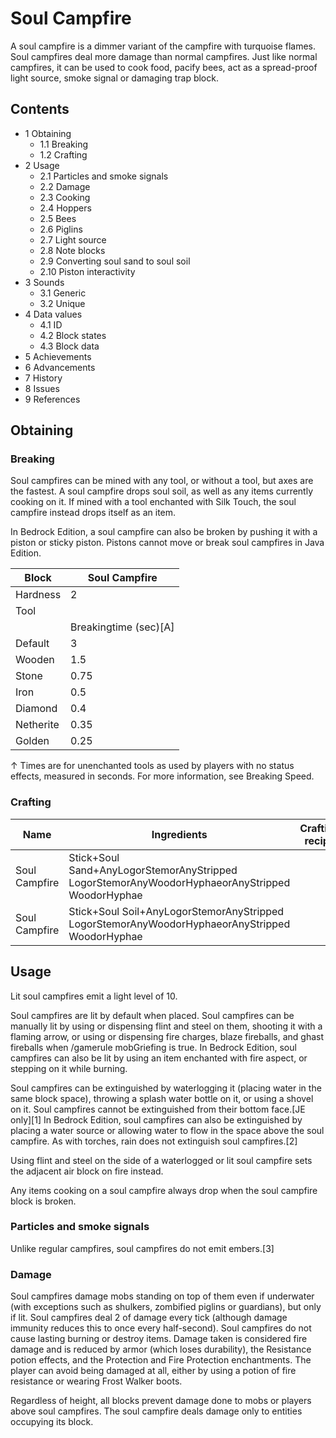 # Soul Campfire
A soul campfire is a dimmer variant of the campfire with turquoise flames. Soul campfires deal more damage than normal campfires. Just like normal campfires, it can be used to cook food, pacify bees, act as a spread-proof light source, smoke signal or damaging trap block.

## Contents
- 1 Obtaining
	- 1.1 Breaking
	- 1.2 Crafting
- 2 Usage
	- 2.1 Particles and smoke signals
	- 2.2 Damage
	- 2.3 Cooking
	- 2.4 Hoppers
	- 2.5 Bees
	- 2.6 Piglins
	- 2.7 Light source
	- 2.8 Note blocks
	- 2.9 Converting soul sand to soul soil
	- 2.10 Piston interactivity
- 3 Sounds
	- 3.1 Generic
	- 3.2 Unique
- 4 Data values
	- 4.1 ID
	- 4.2 Block states
	- 4.3 Block data
- 5 Achievements
- 6 Advancements
- 7 History
- 8 Issues
- 9 References

## Obtaining
### Breaking
Soul campfires can be mined with any tool, or without a tool, but axes are the fastest. A soul campfire drops soul soil, as well as any items currently cooking on it. If mined with a tool enchanted with Silk Touch, the soul campfire instead drops itself as an item.

In Bedrock Edition, a soul campfire can also be broken by pushing it with a piston or sticky piston. Pistons cannot move or break soul campfires in Java Edition.

| Block     | Soul Campfire         |
|-----------|-----------------------|
| Hardness  | 2                     |
| Tool      |                       |
|           | Breakingtime (sec)[A] |
| Default   | 3                     |
| Wooden    | 1.5                   |
| Stone     | 0.75                  |
| Iron      | 0.5                   |
| Diamond   | 0.4                   |
| Netherite | 0.35                  |
| Golden    | 0.25                  |


↑ Times are for unenchanted tools as used by players with no status effects, measured in seconds. For more information, see Breaking Speed.


### Crafting
| Name          | Ingredients                                                                                    | Crafting recipe |
|---------------|------------------------------------------------------------------------------------------------|-----------------|
| Soul Campfire | Stick+Soul Sand+AnyLogorStemorAnyStripped LogorStemorAnyWoodorHyphaeorAnyStripped WoodorHyphae |                 |
| Soul Campfire | Stick+Soul Soil+AnyLogorStemorAnyStripped LogorStemorAnyWoodorHyphaeorAnyStripped WoodorHyphae |                 |

## Usage
Lit soul campfires emit a light level of 10.

Soul campfires are lit by default when placed. Soul campfires can be manually lit by using or dispensing flint and steel on them, shooting it with a flaming arrow, or using or dispensing fire charges, blaze fireballs, and ghast fireballs when /gamerule mobGriefing is true. In Bedrock Edition, soul campfires can also be lit by using an item enchanted with fire aspect, or stepping on it while burning. 

Soul campfires can be extinguished by waterlogging it (placing water in the same block space), throwing a splash water bottle on it, or using a shovel on it. Soul campfires cannot be extinguished from their bottom face.‌[JE  only][1] In Bedrock Edition, soul campfires can also be extinguished by placing a water source or allowing water to flow in the space above the soul campfire. As with torches, rain does not extinguish soul campfires.[2]

Using flint and steel on the side of a waterlogged or lit soul campfire sets the adjacent air block on fire instead.

Any items cooking on a soul campfire always drop when the soul campfire block is broken.

### Particles and smoke signals
Unlike regular campfires, soul campfires do not emit embers.[3]

### Damage
Soul campfires damage mobs standing on top of them even if underwater (with exceptions such as shulkers, zombified piglins or guardians), but only if lit. Soul campfires deal 2 of damage every tick (although damage immunity reduces this to once every half-second). Soul campfires do not cause lasting burning or destroy items. Damage taken is considered fire damage and is reduced by armor (which loses durability), the Resistance potion effects, and the Protection and Fire Protection enchantments. The player can avoid being damaged at all, either by using a potion of fire resistance or wearing Frost Walker boots.

Regardless of height, all blocks prevent damage done to mobs or players above soul campfires. The soul campfire deals damage only to entities occupying its block.

